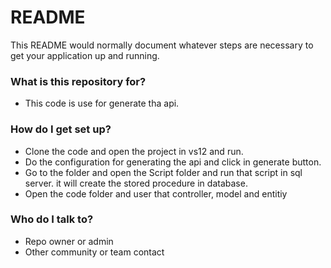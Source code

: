# README #

This README would normally document whatever steps are necessary to get your application up and running.

### What is this repository for? ###

* This code is use for generate tha api.


### How do I get set up? ###

* Clone the code and open the project in vs12 and run.
* Do the configuration for generating the api and click in generate button.
* Go to the folder and open the Script folder and run that script in sql server. it will create the stored procedure in database.
* Open the code folder and user that controller, model and entitiy

### Who do I talk to? ###

* Repo owner or admin
* Other community or team contact